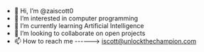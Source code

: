 - 👋 Hi, I’m @zaiscott0
- 👀 I’m interested in computer programming 
- 🌱 I’m currently learning Artificial Intelligence 
- 💞️ I’m looking to collaborate on open projects
- 📫 How to reach me ------> iscott@unlockthechampion.com

<!---
zaiscott0/zaiscott0 is a ✨ special ✨ repository because its `README.md` (this file) appears on your GitHub profile.
You can click the Preview link to take a look at your changes.
--->

